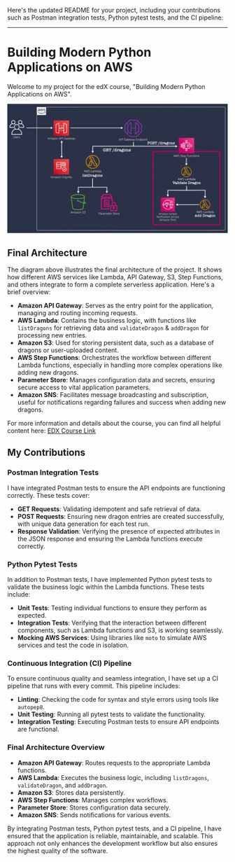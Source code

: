 Here's the updated README for your project, including your contributions such as Postman integration tests, Python pytest tests, and the CI pipeline:

---

# Building Modern Python Applications on AWS

Welcome to my project for the edX course, "Building Modern Python Applications on AWS".

![Final Architecture](images/FinalArchitecture.png) 

## Final Architecture

The diagram above illustrates the final architecture of the project. It shows how different AWS services like Lambda, API Gateway, S3, Step Functions, and others integrate to form a complete serverless application. Here's a brief overview:

- **Amazon API Gateway**: Serves as the entry point for the application, managing and routing incoming requests.
- **AWS Lambda**: Contains the business logic, with functions like `listDragons` for retrieving data and `validateDragon` & `addDragon` for processing new entries.
- **Amazon S3**: Used for storing persistent data, such as a database of dragons or user-uploaded content.
- **AWS Step Functions**: Orchestrates the workflow between different Lambda functions, especially in handling more complex operations like adding new dragons.
- **Parameter Store**: Manages configuration data and secrets, ensuring secure access to vital application parameters.
- **Amazon SNS**: Facilitates message broadcasting and subscription, useful for notifications regarding failures and success when adding new dragons.

For more information and details about the course, you can find all helpful content here: [EDX Course Link](https://learning.edx.org/course/course-v1:AWS+OTP-AWSD12+1T2022a/home)

## My Contributions

### Postman Integration Tests

I have integrated Postman tests to ensure the API endpoints are functioning correctly. These tests cover:

- **GET Requests**: Validating idempotent and safe retrieval of data.
- **POST Requests**: Ensuring new dragon entries are created successfully, with unique data generation for each test run.
- **Response Validation**: Verifying the presence of expected attributes in the JSON response and ensuring the Lambda functions execute correctly.

### Python Pytest Tests

In addition to Postman tests, I have implemented Python pytest tests to validate the business logic within the Lambda functions. These tests include:

- **Unit Tests**: Testing individual functions to ensure they perform as expected.
- **Integration Tests**: Verifying that the interaction between different components, such as Lambda functions and S3, is working seamlessly.
- **Mocking AWS Services**: Using libraries like `moto` to simulate AWS services and test the code in isolation.

### Continuous Integration (CI) Pipeline

To ensure continuous quality and seamless integration, I have set up a CI pipeline that runs with every commit. This pipeline includes:

- **Linting**: Checking the code for syntax and style errors using tools like `autopep8`.
- **Unit Testing**: Running all pytest tests to validate the functionality.
- **Integration Testing**: Executing Postman tests to ensure API endpoints are functional.

### Final Architecture Overview

- **Amazon API Gateway**: Routes requests to the appropriate Lambda functions.
- **AWS Lambda**: Executes the business logic, including `listDragons`, `validateDragon`, and `addDragon`.
- **Amazon S3**: Stores data persistently.
- **AWS Step Functions**: Manages complex workflows.
- **Parameter Store**: Stores configuration data securely.
- **Amazon SNS**: Sends notifications for various events.

By integrating Postman tests, Python pytest tests, and a CI pipeline, I have ensured that the application is reliable, maintainable, and scalable. This approach not only enhances the development workflow but also ensures the highest quality of the software.
